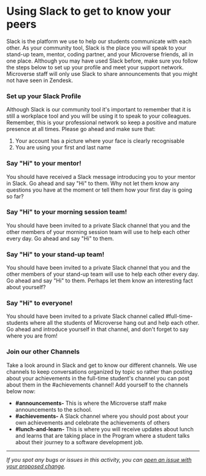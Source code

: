 # Using Slack to get to know your peers

Slack is the platform we use to help our students communicate with each other.  As your community tool, Slack is the place you will speak to your stand-up team, mentor, coding partner, and your Microverse friends, all in one place. Although you may have used Slack before, make sure you follow the steps below to set up your profile and meet your support network. Microverse staff will only use Slack to share announcements that you might not have seen in Zendesk.

### Set up your Slack Profile

Although Slack is our community tool it's important to remember that it is still a workplace tool and you will be using it to speak to your colleagues. Remember, this is your professional network so keep a positive and mature presence at all times. Please go ahead and make sure that:

1. Your account has a picture where your face is clearly recognisable
2. You are using your first and last name

### Say "Hi" to your mentor!

You should have received a Slack message introducing you to your mentor in Slack. Go ahead and say "Hi" to them. Why not let them know any questions you have at the moment or tell them how your first day is going so far?

### Say "Hi" to your morning session team!

You should have been invited to a private Slack channel that you and the other members of your morning session team will use to help each other every day. Go ahead and say "Hi" to them. 

### Say "Hi" to your stand-up team!

You should have been invited to a private Slack channel that you and the other members of your stand-up team will use to help each other every day. Go ahead and say "Hi" to them. Perhaps let them know an interesting fact about yourself?

### Say "Hi" to everyone!

You should have been invited to a private Slack channel called #full-time-students where all the students of Microverse hang out and help each other. Go ahead and introduce yourself in that channel, and don't forget to say where you are from!

### Join our other Channels

Take a look around in Slack and get to know our different channels. We use channels to keep conversations organized by topic so rather than posting about your achievements in the full-time student's channel you can post about them in the #achievements channel! Add yourself to the channels below now:

- **#announcements-** This is where the Microverse staff make announcements to the school.
- **#achievements-** A Slack channel where you should post about your own achievements and celebrate the achievements of others
- **#lunch-and-learn-** This is where you will receive updates about lunch and learns that are taking place in the Program where a student talks about their journey to a software development job.


------

_If you spot any bugs or issues in this activity, you can [open an issue with your proposed change](https://github.com/microverseinc/curriculum-transversal-skills/blob/main/git-github/articles/open_issue.md)._
